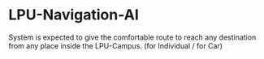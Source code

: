 # LPU-Navigation-AI
System is expected to give the comfortable route to reach any destination from any place inside the LPU-Campus. (for Individual / for Car)
